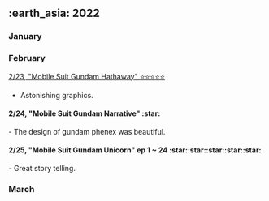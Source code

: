 <h2> :earth_asia: 2022 </h2>
<h3> January </h3>




<h3> February </h3>

<u>2/23, "Mobile Suit Gundam Hathaway" :star::star::star::star::star: </u>
- Astonishing graphics.

<h4>2/24, "Mobile Suit Gundam Narrative" :star:  </h4>
- The design of gundam phenex was beautiful.

<h4>2/25, "Mobile Suit Gundam Unicorn" ep 1 ~ 24 :star::star::star::star::star:  </h4>
- Great story telling.




<h3> March </h3>
